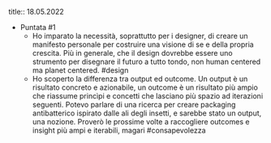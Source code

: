 title:: 18.05.2022

- Puntata #1
	- Ho imparato la necessità, soprattutto per i designer, di creare un manifesto personale per costruire una visione di se e della propria crescita. Più in generale, che il design dovrebbe essere uno strumento per disegnare il futuro a tutto tondo, non human centered ma planet centered. #design
	- Ho scoperto la differenza tra output ed outcome. Un output è un risultato concreto e azionabile, un outcome è un risultato più ampio che riassume princìpi e concetti che lasciano più spazio ad iterazioni seguenti. Potevo parlare di una ricerca per creare packaging antibatterico ispirato dalle ali degli insetti, e sarebbe stato un output, una nozione. Proverò le prossime volte a raccogliere outcomes e insight più ampi e iterabili, magari #consapevolezza